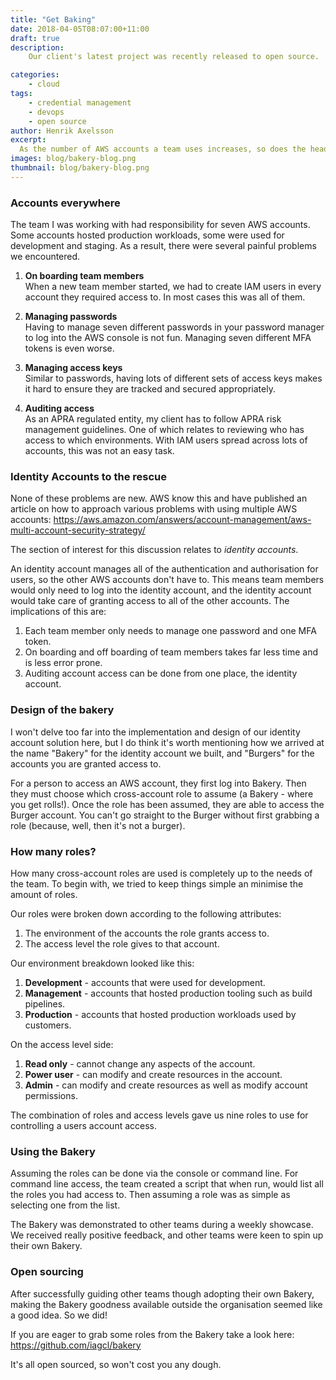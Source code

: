 ```yaml
---
title: "Get Baking"
date: 2018-04-05T08:07:00+11:00
draft: true
description:
    Our client's latest project was recently released to open source.

categories:
    - cloud
tags:
    - credential management
    - devops
    - open source
author: Henrik Axelsson
excerpt:
  As the number of AWS accounts a team uses increases, so does the headache of access and credential management. Identity accounts can help. We called ours Bakery.
images: blog/bakery-blog.png
thumbnail: blog/bakery-blog.png
---
```


### Accounts everywhere

The team I was working with had responsibility for seven AWS accounts. Some accounts hosted production workloads, some were used for development and staging. As a result, there were several painful problems we encountered.

1. **On boarding team members**  
When a new team member started, we had to create IAM users in every account they required access to. In most cases this was all of them.

1. **Managing passwords**  
Having to manage seven different passwords in your password manager to log into the AWS console is not fun. Managing seven different MFA tokens is even worse.

1. **Managing access keys**  
Similar to passwords, having lots of different sets of access keys makes it hard to ensure they are tracked and secured appropriately.

1. **Auditing access**  
As an APRA regulated entity, my client has to follow APRA risk management guidelines. One of which relates to reviewing who has access to which environments. With IAM users spread across lots of accounts, this was not an easy task.

### Identity Accounts to the rescue

None of these problems are new. AWS know this and have published an article on how to approach various problems with using multiple AWS accounts: https://aws.amazon.com/answers/account-management/aws-multi-account-security-strategy/

The section of interest for this discussion relates to _identity accounts_.

An identity account manages all of the authentication and authorisation for users, so the other AWS accounts don't have to. This means team members would only need to log into the identity account, and the identity account would take care of granting access to all of the other accounts. The implications of this are:

1. Each team member only needs to manage one password and one MFA token.
1. On boarding and off boarding of team members takes far less time and is less error prone.
1. Auditing account access can be done from one place, the identity account.

### Design of the bakery

I won't delve too far into the implementation and design of our identity account solution here, but I do think it's worth mentioning how we arrived at the name "Bakery" for the identity account we built, and "Burgers" for the accounts you are granted access to.

For a person to access an AWS account, they first log into Bakery. Then they must choose which cross-account role to assume (a Bakery - where you get rolls!). Once the role has been assumed, they are able to access the Burger account. You can't go straight to the Burger without first grabbing a role (because, well, then it's not a burger).

### How many roles?

How many cross-account roles are used is completely up to the needs of the team. To begin with, we tried to keep things simple an minimise the amount of roles.

Our roles were broken down according to the following attributes:

 1. The environment of the accounts the role grants access to.
 1. The access level the role gives to that account.

Our environment breakdown looked like this:

1. **Development** - accounts that were used for development.
1. **Management** - accounts that hosted production tooling such as build pipelines.
1. **Production** - accounts that hosted production workloads used by customers.

On the access level side:

1. **Read only** - cannot change any aspects of the account.
1. **Power user** - can modify and create resources in the account.
1. **Admin** - can modify and create resources as well as modify account permissions.

The combination of roles and access levels gave us nine roles to use for controlling a users account access.

### Using the Bakery

Assuming the roles can be done via the console or command line. For command line access, the team created a script that when run, would list all the roles you had access to. Then assuming a role was as simple as selecting one from the list.

The Bakery was demonstrated to other teams during a weekly showcase. We received really positive feedback, and other teams were keen to spin up their own Bakery.

### Open sourcing

After successfully guiding other teams though adopting their own Bakery, making the Bakery goodness available outside the organisation seemed like a good idea. So we did!

If you are eager to grab some roles from the Bakery take a look here: https://github.com/iagcl/bakery

It's all open sourced, so won't cost you any dough.
